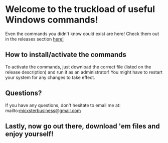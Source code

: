 # Welcome to the truckload of useful Windows commands! 
Even the commands you didn't know could exist are here! Check them out in the releases section [here!](https://github.com/Micxster/Useful-Windows-Commands/releases!)

## How to install/activate the commands
To activate the commands, just download the correct file (listed on the release description) and run it as an administrator! You might have to restart your system for any changes to take effect.

## Questions?
If you have any questions, don't hesitate to email me at: mailto:micxsterbusiness@gmail.com

## Lastly, now go out there, download 'em files and enjoy yourself!
